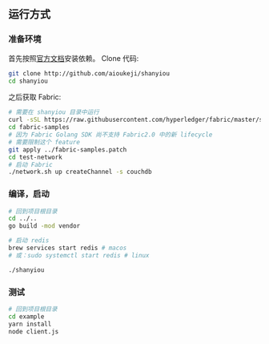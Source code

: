 ## 运行方式

### 准备环境
首先按照[官方文档](https://hyperledger-fabric.readthedocs.io/en/release-2.0/prereqs.html)安装依赖。
Clone 代码:
```bash
git clone http://github.com/aioukeji/shanyiou
cd shanyiou
```   
之后获取 Fabric:
```bash
# 需要在 shanyiou 目录中运行
curl -sSL https://raw.githubusercontent.com/hyperledger/fabric/master/scripts/bootstrap.sh | bash -s -- 2.0.1 1.4.6 0.4.18
cd fabric-samples
# 因为 Fabric Golang SDK 尚不支持 Fabric2.0 中的新 lifecycle
# 需要限制这个 feature
git apply ../fabric-samples.patch
cd test-network
# 启动 Fabric
./network.sh up createChannel -s couchdb
```

### 编译，启动
```bash
# 回到项目根目录
cd ../..
go build -mod vendor

# 启动 redis
brew services start redis # macos
# 或：sudo systemctl start redis # linux

./shanyiou
```

### 测试
```bash
# 回到项目根目录
cd example
yarn install
node client.js
```
